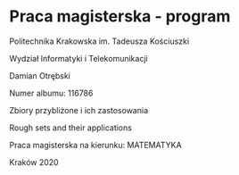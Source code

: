 # Praca magisterska - program

Politechnika Krakowska im. Tadeusza Kościuszki

Wydział Informatyki i Telekomunikacji

Damian Otrębski

Numer albumu: 116786

Zbiory przybliżone i ich zastosowania

Rough sets and their applications

Praca magisterska na kierunku: MATEMATYKA

Kraków 2020
